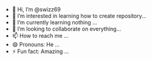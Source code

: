 - 👋 Hi, I’m @swizz69
- 👀 I’m interested in learning how to create repository...
- 🌱 I’m currently learning nothing ...
- 💞️ I’m looking to collaborate on everything...
- 📫 How to reach me ...
- 😄 Pronouns: He ...
- ⚡ Fun fact: Amazing ...

<!---
swizz69/swizz69 is a ✨ special ✨ repository because its `README.md` (this file) appears on your GitHub profile.
You can click the Preview link to take a look at your changes.
--->
